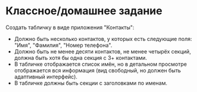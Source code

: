 # Классное/домашнее задание
 
Создать табличку в виде приложения "Контакты":

* Должно быть несколько контактов, у которых есть следующие поля: "Имя", "Фамилия", "Номер телефона".
* Должно быть не менее десяти контактов, не менее четырёх секций, должна быть хотя бы одна секция с 3+ контактами.
* В табличке отображается список имён, но в детальном просмотре отображается вся информация (вид свободный, но должен быть адаптивный интерфейс).
* В табличке должны быть секции с заголовками по именам.
